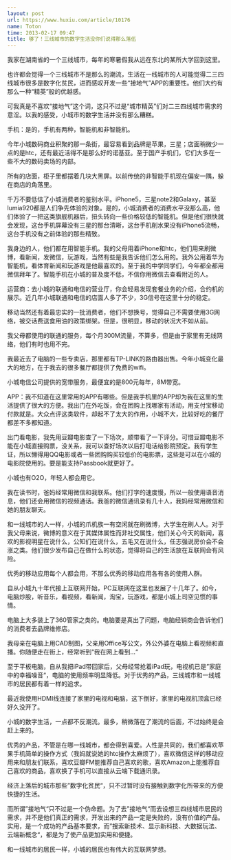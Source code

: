 ```yaml
---
layout: post
url: https://www.huxiu.com/article/10176
name: Toton
time: 2013-02-17 09:47
title: 够了！三线城市的数字生活没你们说得那么落伍
---
```

我家在湖南省的一个三线城市，每年的寒暑假我从远在东北的某所大学回到这里。

也许都会觉得一个三线城市不是那么的潮流，生活在一线城市的人可能觉得二三四线城市很多是数字化贫民，进而感叹开发一些“接地气”APP的重要性。他们大约有那么一种“精英”般的优越感。

可我真是不喜欢“接地气”这个词，这只不过是“城市精英”们对二三四线城市需求的意淫。以我的感受，小城市的数字生活并没有那么糟糕。

手机：是的，手机有两种，智能机和非智能机。

今年小城数码商业积聚的那一条街，最容易看到品牌是苹果，三星；店面稍微少一点的是htc，还有最近活得不是那么好的诺基亚。至于国产手机们，它们大多在一些不大的数码卖场的内部。

所有的店面，柜子里都摆着几块大黑屏。以前传统的非智能手机现在偏安一隅，躲在商店的角落里。

千万不要低估了小城消费者的鉴别水平。iPhone5，三星note2和Galaxy，甚至lumia920都是人们争先体验的对象。是的，小城消费者的消费水平没那么高，他们体验了一把这类旗舰机器后，扭头转向一些价格较低的智能机。但是他们很快就会发现，这台手机屏幕没有三星的那台清晰，这台手机削水果没有iPhone5流畅，这台手机没有之前体验的那些精致。

我身边的人，他们都在用智能手机。我的父母用着iPhone和htc，他们用来刷微博，看新闻，发微信，玩游戏，当然有些是我告诉他们怎么用的。我外公用着华为智能机，看体育新闻和玩游戏是他最喜欢的。至于我的中学同学们，今年都全都用微信拜年了。智能手机在小城的普及度不低，不信你用微信去查看附近的人。

运营商：去小城的联通和电信的营业厅，你会轻易发现套餐业务的介绍，合约机的展示。近几年小城联通和电信的店面人多了不少，3G信号在这里十分的稳定。

移动当然还有着最忠实的一批消费者，他们不想换号，觉得自己不需要使用3G网络，被交话费送食用油的政策绑架。但是，很明显，移动的状况大不如从前。

我父母都使用的联通的服务，每个月300M流量，不算多，但是由于家里有无线网络，他们有时也用不完。

我最近去了电脑的一些专卖店，那里都有TP-LINK的路由器出售。今年小城变化最大的地方，在于我去的很多餐厅都提供了免费的wifi。

小城电信公司提供的宽带服务，最便宜的是800元每年，8M带宽。

APP：我不知道在这里常用的APP有哪些。但是我手机里的APP却为我在这里的生活提供了很大的方便。我出门在外吃饭，会在团购上找哪家有活动，用支付宝移动付款就是。大众点评这类软件，却起不了太大的作用，小城不大，比较好吃的餐厅都差不多都知道。

出门看电影，我先用豆瓣电影查了一下场次，顺带看了一下评分。可惜豆瓣电影不能在小城直接购票，没关系，我可以查好场次以后打电话给影院预定。我有学生证，所以懒得用QQ电影或者一些团购购买较低价的电影票，这些是可以在小城的电影院使用的。要是能支持Passbook就更好了。

小城也有O2O，年轻人都会用它。

我在读书时，爸妈经常用微信和我联系。他们打字的速度慢，所以一般使用语音消息，他们还会用微信的视频通话。我爸的微信通讯录有几十人，我妈经常用微信和她的朋友聊天。

和一线城市的人一样，小城的爪机族一有空闲就在刷微博，大学生在刷人人。对于我父母来说，微博的意义在于其媒体属性而非社交属性，他们关心今天的新闻，喜欢的影视明星在说什么，公知们在说什么，五毛又在说什么，任志强说房价会不会涨之类。他们很少发布自己在做什么的状态，觉得将自己的生活放在互联网会有风险。

优秀的移动应用每个人都会用，不那么优秀的移动应用各有各的使用人群。

自从小城九十年代接上互联网开始，PC互联网在这里也发展了十几年了。如今，电脑炒股，听音乐，看视频，看新闻，淘宝，玩游戏，都是小城上司空见惯的事情。

电脑上大多装上了360管家之类的。电脑要是真出了问题，电脑经销商会告诉他们的消费者去品牌维修店。

我母亲在电脑上用CAD制图，父亲用Office写公文，外公外婆在电脑上看视频和直播。你随便走在街上，经常听到“我在网上看到...“

至于平板电脑，自从我把iPad带回家后，父母经常抢着iPad玩，电视机已是”家庭中的幸福噪音“，电脑的使用频率明显降低。对于优秀的产品，三线城市和一线城市的居民都有着一样的追求。

最近我使用HDMI线连接了家里的电视和电脑，这下倒好，家里的电视机顶盒已经好久没开了。

小城的数字生活，一点都不反潮流。最多，稍微落在了潮流的后面，不过始终是会赶上来的。

优秀的产品，不管是在哪一线城市，都会得到喜爱。人性是共同的，我们都喜欢苹果手机简单的操作方式（我妈就说她的htc操作太麻烦了），喜欢微信这样的移动应用来和朋友们联系，喜欢豆瓣FM能推荐自己喜欢的歌，喜欢Amazon上能推荐自己喜欢的商品，喜欢换了手机可以直接从云端下载通讯录。

经济上落后的城市那些”数字化贫民“，只不过暂时没有接触到数字化所带来的方便快捷的生活。

而所谓”接地气“只不过是一个伪命题。为了去”接地气“而去设想三四线城市居民的需求，并不是他们真正的需求，开发出来的产品一定是失败的，没有价值的产品。实用，是一个成功的产品基本要求，而”搜索新技术、显示新科技、大数据玩法、云端新概念“，都是为了使产品更加实用和便捷。

和一线城市的居民一样，小城的居民也有伟大的互联网梦想。

